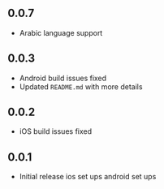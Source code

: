 ## 0.0.7

- Arabic language support

## 0.0.3

- Android build issues fixed
- Updated `README.md` with more details

## 0.0.2

- iOS build issues fixed

## 0.0.1

- Initial release
  ios set ups
  android set ups

